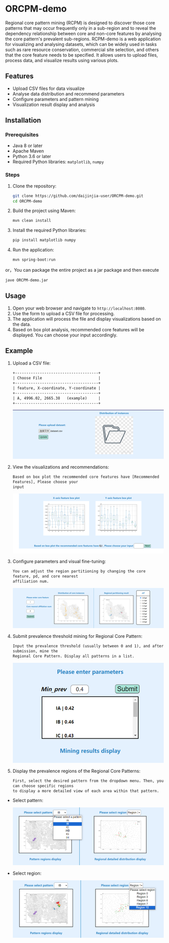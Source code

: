 # ORCPM-demo

Regional  core pattern mining (RCPM) is designed to discover those core  patterns that may occur frequently only in a sub-region and to  reveal the dependency relationship between core and non-core  features by analysing the core pattern's prevalent sub-regions.  RCPM-demo  is a web application for visualizing and analysing datasets, which can be widely used in tasks such as rare resource  conservation, commercial site selection, and others that the core  feature needs to be specified.  It allows users to upload files, process data, and visualize results using various plots.



## Features

- Upload CSV files for data visualize 
- Analyse data distribution and recommend parameters
- Configure parameters and pattern mining
- Visualization result display and analysis



## Installation

### Prerequisites

- Java 8 or later
- Apache Maven
- Python 3.6 or later
- Required Python libraries: `matplotlib`, `numpy`



### Steps

1. Clone the repository:
    ```bash
    git clone https://github.com/daijinjia-user/ORCPM-demo.git
    cd ORCPM-demo
    ```

2. Build the project using Maven:
    ```bash
    mvn clean install
    ```

3. Install the required Python libraries:
    ```bash
    pip install matplotlib numpy
    ```

4. Run the application:

    ```bash
    mvn spring-boot:run
    ```

  or，You can package the entire project as a jar package and then execute 
 
   ```bash
   jave ORCPM-demo.jar
   ```



## Usage

1. Open your web browser and navigate to `http://localhost:8080`.
2. Use the form to upload a CSV file for processing.
3. The application will process the file and display visualizations based on the data.
4. Based on box plot analysis, recommended core features will be displayed. You can choose your input accordingly.



## Example

1. Upload a CSV file:
    ```
    +-------------------------------------+
    | Choose File                         |
    +-------------------------------------+
    | feature, X-coordinate, Y-coordinate |
    +-------------------------------------+
    | A, 4996.02, 2665.38	(example)	  |
    +-------------------------------------+
    ```
   
    <p align="center">
      <img src="https://github.com/daijinjia-user/ORCPM-demo/blob/main/picture/1.png?raw=true" alt="1.png">
    </p>

2. View the visualizations and recommendations:

    ```
    Based on box plot the recommended core features have [Recommended Features], Please choose your
    input
    ```

    <p align="center">
      <img src="https://github.com/daijinjia-user/ORCPM-demo/blob/main/picture/2.png?raw=true" alt="2.png">
    </p>

3. Configure parameters and visual fine-tuning:

    ```
    You can adjust the region partitioning by changing the core feature, pd, and core nearest
    affiliation num.
    ```
   
    <p align="center">
      <img src="https://github.com/daijinjia-user/ORCPM-demo/blob/main/picture/3.png?raw=true" alt="3.png">
    </p>

4. Submit prevalence threshold mining for Regional Core Pattern:
    ```
    Input the prevalence threshold (usually between 0 and 1), and after submission, mine the
    Regional Core Pattern. Display all patterns in a list.
    ```
    <p align="center">
      <img src="https://github.com/daijinjia-user/ORCPM-demo/blob/main/picture/4.png?raw=true" alt="4.png">
    </p>
5. Display the prevalence regions of the Regional Core Patterns:

    ```
    First, select the desired pattern from the dropdown menu. Then, you can choose specific regions
    to display a more detailed view of each area within that pattern.
    ```
* Select pattern:
   
  <p align="center">
      <img src="https://github.com/daijinjia-user/ORCPM-demo/blob/main/picture/5.png?raw=true" alt="5.png">
    </p>

* Select region:

  <p align="center">
      <img src="https://github.com/daijinjia-user/ORCPM-demo/blob/main/picture/6.png?raw=true" alt="6.png">
    </p>

